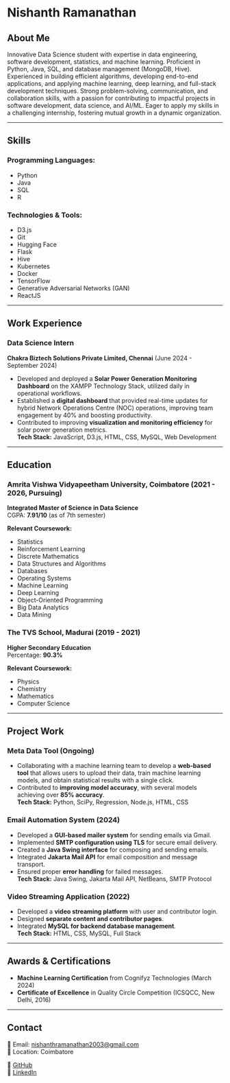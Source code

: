 # Nishanth Ramanathan

## About Me
Innovative Data Science student with expertise in data engineering, software development, statistics, and machine learning. Proficient in Python, Java, SQL, and database management (MongoDB, Hive). Experienced in building efficient algorithms, developing end-to-end applications, and applying machine learning, deep learning, and full-stack development techniques. Strong problem-solving, communication, and collaboration skills, with a passion for contributing to impactful projects in software development, data science, and AI/ML. Eager to apply my skills in a challenging internship, fostering mutual growth in a dynamic organization.

---

## Skills

### Programming Languages:
- Python
- Java
- SQL
- R

### Technologies & Tools:
- D3.js
- Git
- Hugging Face
- Flask
- Hive
- Kubernetes
- Docker
- TensorFlow
- Generative Adversarial Networks (GAN)
- ReactJS

---

## Work Experience

### Data Science Intern  
**Chakra Biztech Solutions Private Limited, Chennai** (June 2024 - September 2024)  
- Developed and deployed a **Solar Power Generation Monitoring Dashboard** on the XAMPP Technology Stack, utilized daily in operational workflows.
- Established a **digital dashboard** that provided real-time updates for hybrid Network Operations Centre (NOC) operations, improving team engagement by 40% and boosting productivity.
- Contributed to improving **visualization and monitoring efficiency** for solar power generation metrics.  
**Tech Stack:** JavaScript, D3.js, HTML, CSS, MySQL, Web Development

---

## Education

### **Amrita Vishwa Vidyapeetham University, Coimbatore** (2021 - 2026, Pursuing)  
**Integrated Master of Science in Data Science**  
CGPA: **7.91/10** (as of 7th semester)  

**Relevant Coursework:**
- Statistics
- Reinforcement Learning
- Discrete Mathematics
- Data Structures and Algorithms
- Databases
- Operating Systems
- Machine Learning
- Deep Learning
- Object-Oriented Programming
- Big Data Analytics
- Data Mining

### **The TVS School, Madurai** (2019 - 2021)  
**Higher Secondary Education**  
Percentage: **90.3%**  

**Relevant Coursework:**  
- Physics  
- Chemistry  
- Mathematics  
- Computer Science  

---

## Project Work

### **Meta Data Tool (Ongoing)**
- Collaborating with a machine learning team to develop a **web-based tool** that allows users to upload their data, train machine learning models, and obtain statistical results with a single click.
- Contributed to **improving model accuracy**, with several models achieving over **85% accuracy**.  
**Tech Stack:** Python, SciPy, Regression, Node.js, HTML, CSS

### **Email Automation System (2024)**
- Developed a **GUI-based mailer system** for sending emails via Gmail.
- Implemented **SMTP configuration using TLS** for secure email delivery.
- Created a **Java Swing interface** for composing and sending emails.
- Integrated **Jakarta Mail API** for email composition and message transport.
- Ensured proper **error handling** for failed messages.  
**Tech Stack:** Java Swing, Jakarta Mail API, NetBeans, SMTP Protocol

### **Video Streaming Application (2022)**
- Developed a **video streaming platform** with user and contributor login.
- Designed **separate content and contributor pages**.
- Integrated **MySQL for backend database management**.  
**Tech Stack:** HTML, CSS, MySQL, Full Stack

---

## Awards & Certifications

- **Machine Learning Certification** from Cognifyz Technologies (March 2024)
- **Certificate of Excellence** in Quality Circle Competition (ICSQCC, New Delhi, 2016)

---

## Contact  

📧 Email: [nishanthramanathan2003@gmail.com](mailto:nishanthramanathan2003@gmail.com)  
📌 Location: Coimbatore  

🔗 [GitHub](https://github.com/Iamnishanth123)  
🔗 [LinkedIn](https://www.linkedin.com/in/nishanth-ramanathan)  
